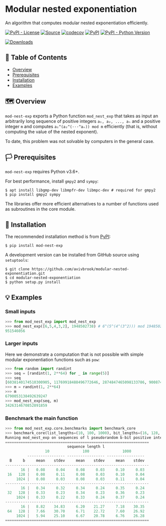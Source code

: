 # Modular nested exponentiation

An algorithm that computes modular nested exponentiation efficiently.

<!-- [![GitHub Workflow Status (branch)](https://img.shields.io/github/workflow/status/avivbrook/modular-nested-exponentiation/Test/master?logo=github&style=flat-square)](https://github.com/avivbrook/modular-nested-exponentiation/actions) -->
[![PyPI - License](https://img.shields.io/pypi/l/mod-nest-exp?style=flat-square)](https://choosealicense.com/licenses/gpl-3.0/)
[![Source](https://img.shields.io/badge/source-GitHub-303030.svg?style=flat-square)](https://github.com/avivbrook/modular-nested-exponentiation/)
[![codecov](https://codecov.io/gh/avivbrook/modular-nested-exponentiation/branch/master/graph/badge.svg?token=5CWMO8OLNU)](https://codecov.io/gh/avivbrook/modular-nested-exponentiation)
[![PyPI](https://img.shields.io/pypi/v/mod-nest-exp?style=flat-square)](https://pypi.org/project/mod-nest-exp/)
[![PyPI - Python Version](https://img.shields.io/pypi/pyversions/mod-nest-exp?style=flat-square)](https://pypi.org/project/mod-nest-exp/#files)
<!-- [![PyPI - Wheel](https://img.shields.io/pypi/wheel/mod-nest-exp?style=flat-square)](https://pypi.org/project/mod-nest-exp/#files) -->
<!-- [![GitHub issues](https://img.shields.io/github/issues/avivbrook/modular-nested-exponentiation?style=flat-square)](https://github.com/avivbrook/modular-nested-exponentiation/issues) -->
[![Downloads](https://img.shields.io/badge/dynamic/json?style=flat-square&color=303f9f&label=downloads&query=%24.total_downloads&url=https%3A%2F%2Fapi.pepy.tech%2Fapi%2Fprojects%2Fmod-nest-exp)](https://pepy.tech/project/mod-nest-exp)

## 🚩 Table of Contents
- [Overview](#%EF%B8%8F-overview)
- [Prerequisites](#%EF%B8%8F-prerequisites)
- [Installation](#-installation)
- [Examples](#-examples)

## 🗺️ Overview

`mod-nest-exp` exports a Python function `mod_nest_exp` that takes as input an arbitrarily long sequence of positive integers `a₁, a₂, ..., aₙ` and a positive integer `m` and computes `a₁^(a₂^(···^aₙ)) mod m` efficiently (that is, without computing the value of the nested exponent).

To date, this problem was not solvable by computers in the general case.

## 🏳️ Prerequisites

`mod-nest-exp` requires Python v3.6+.

For best performance, install `gmpy2` and `sympy`:
```console
$ apt install libgmp-dev libmpfr-dev libmpc-dev # required for gmpy2
$ pip install gmpy2 sympy
```

The libraries offer more efficient alternatives to a number of functions used as subroutines in the core module.

## 🔧 Installation

The recommended installation method is from [PyPI](https://pypi.org/project/mod-nest-exp/):
```console
$ pip install mod-nest-exp
```

A development version can be installed from GitHub source using `setuptools`:
```console
$ git clone https://github.com/avivbrook/modular-nested-exponentiation.git
$ cd modular-nested-exponentiation
$ python setup.py install
```

## 💡 Examples

### Small inputs

```python
>>> from mod_nest_exp import mod_nest_exp
>>> mod_nest_exp([6,5,4,3,2], 1948502738) # 6^(5^(4^(3^2))) mod 1948502738
951546056
```

### Larger inputs

Here we demonstrate a computation that is not possible with simple modular exponentiation functions such as `pow`:
```python
>>> from random import randint
>>> seq = [randint(1, 2**64) for _ in range(5)]
>>> seq
[6038140174510300905, 11769918488496772646, 2874847465098133786, 9008748983185995190, 13009674817390511365]
>>> m = randint(1, 2**64)
>>> m
6790053138492639247
>>> mod_nest_exp(seq, m)
3426314670852891859
```

### Benchmark the main function

```python
>>> from mod_nest_exp.core.benchmarks import benchmark_core
>>> benchmark_core(list_lengths=(10, 100, 1000), bit_lengths=(16, 128, 1024), mod_bit_lengths=(16, 32, 64))
Running mod_nest_exp on sequences of l pseudorandom b-bit positive integers over a B-bit modulus (1000 runs per table entry)
=================================================================
                            sequence length l
                  10               100               1000
          ----------------- ----------------- -----------------
  B     b     mean    stdev     mean    stdev     mean    stdev
-----------------------------------------------------------------
       16 |   0.08     0.04     0.08     0.03     0.10     0.03
 16   128 |   0.08     0.11     0.08     0.03     0.10     0.04
     1024 |   0.08     0.03     0.08     0.03     0.11     0.04
-----------------------------------------------------------------
       16 |   0.34     0.32     0.34     0.24     0.35     0.24
 32   128 |   0.33     0.23     0.34     0.23     0.36     0.23
     1024 |   0.33     0.22     0.33     0.24     0.37     0.24
-----------------------------------------------------------------
       16 |   8.82    34.83     6.20    21.27     7.18    30.35
 64   128 |   7.66    30.70     6.71    22.72     7.60    26.92
     1024 |   5.94    25.10     6.67    20.78     6.76    26.28
=================================================================
```